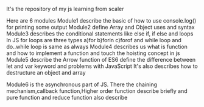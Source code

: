 It's the repository of my js learning from scaler

Here are 6 modules 
Module1 describe the basic of how to use console.log() for printing some output
Module2 define Array and Object uses and syntax
Module3 describes the conditional statements like else if, if else and loops
      In JS for loops are three types
         a)for
         b)forin
         c)forof
       and while loop and do..while loop is same as always
Module4  describes us what is function and how to implement a function and 
touch the hoisting concept in js  
Module5 describe the  Arrow function of ES6
define the difference between let and var keyword and problems with JavaScript
It's also describes how to destructure an object and array

Module6 is the asynchronous part of JS. There the chaining mechanism,callback function,Higher order
function describe briefly and pure function and reduce function also describe
